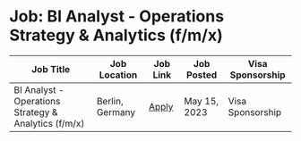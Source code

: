 # Job: BI Analyst - Operations Strategy & Analytics (f/m/x)

| Job Title | Job Location | Job Link | Job Posted | Visa Sponsorship |
| --- | --- | --- | --- | --- |
| BI Analyst - Operations Strategy & Analytics (f/m/x) | Berlin, Germany | [Apply](https://careers.hellofresh.com/global/en/job/5033682?gh_jid=5033682) | May 15, 2023 | Visa Sponsorship |
